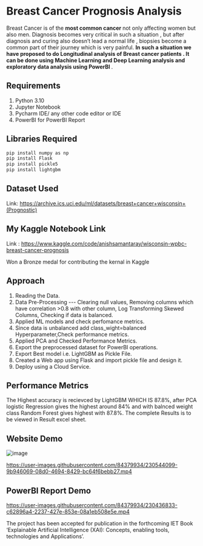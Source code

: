 # Breast Cancer Prognosis Analysis 

  Breast Cancer is of the <strong> most common cancer </strong> not only affecting women but also men. Diagnosis becomes very critical in such a situation  ,
  but after diagnosis and curing also doesn’t lead a normal life , biopsies become a common part of their journey which is very painful. 
  <strong>In such a situation we have proposed to do Longitudinal analysis of Breast cancer patients . It can be done using Machine Learning and Deep Learning analysis 
  and exploratory data analysis using PowerBI </strong>.

## Requirements

1. Python 3.10
2. Jupyter Notebook
3. Pycharm IDE/ any other code editor or IDE
4. PowerBI for PowerBI Report
  
## Libraries Required

```bash
pip install numpy as np
pip install Flask
pip install pickle5
pip install lightgbm
```
## Dataset Used

Link: https://archive.ics.uci.edu/ml/datasets/breast+cancer+wisconsin+(Prognostic)

## My Kaggle Notebook Link

Link : https://www.kaggle.com/code/anishsamantaray/wisconsin-wpbc-breast-cancer-prognosis

Won a Bronze medal for contributing the kernal in Kaggle

## Approach

1. Reading the Data.
2. Data Pre-Processing --- Clearing null values, Removing columns which have correlation >0.8 with other column, Log Transforming Skewed Columns, Checking if data is balanced.
3. Applied ML models and check perfomance metrics.
4. Since data is unbalanced add class_wight=balanced Hyperparameter,Check performance metrics.
5. Applied PCA and Checked Performance Metrics.
6. Export the preprocessed dataset for PowerBI operations.
7. Export Best model i.e. LightGBM as Pickle File.
8. Created a Web app using Flask and import pickle file and design it.
9. Deploy using a Cloud Service.

## Performance Metrics

The Highest accuracy is recievced by LightGBM WHICH IS 87.8%, after PCA logistic Regression gives the highest around 84% and with balnced weight class Random Forest gives highest with 87.8%.
The complete Results is to be viewed in Result excel sheet.

## Website Demo

![image](https://user-images.githubusercontent.com/84379934/233467731-62a25808-386f-4468-8269-bc52f48ad83b.png)



https://user-images.githubusercontent.com/84379934/230544099-9b946069-08d0-4694-8429-bc64f6bebb27.mp4



## PowerBI Report Demo



https://user-images.githubusercontent.com/84379934/230436833-c62896a4-2237-427e-853e-08a1eb508e5e.mp4


The project  has been accepted for publication in the forthcoming IET Book ‘Explainable Artificial Intelligence (XAI): Concepts, enabling tools, technologies and Applications’.
